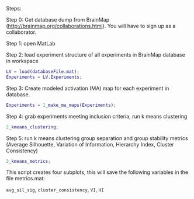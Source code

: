 Steps:

Step 0: Get database dump from BrainMap (http://brainmap.org/collaborations.html). You will have to sign up as a collaborator.

Step 1: open MatLab

Step 2: load experiment structure of all experiments in BrainMap database in workspace
```Matlab
LV = load(databaseFile.mat);
Experiments = LV.Experiments;
```

Step 3: Create modeled activation (MA) map for each experiment in database.
```Matlab
Experiments = 1_make_ma_maps(Experiments);
```

Step 4: grab experiments meeting inclusion criteria, run k means clustering
```Matlab
2_kmeans_clustering;
```

Step 5: run k means clustering group separation and group stability metrics (Average Silhouette, Variation of Information, Hierarchy Index, Cluster Consistency)
```Matlab
3_kmeans_metrics;
```
This script creates four subplots, this will save the following variables in the file metrics.mat:

`avg_sil_sig`, `cluster_consistency`, `VI`, `HI` 
